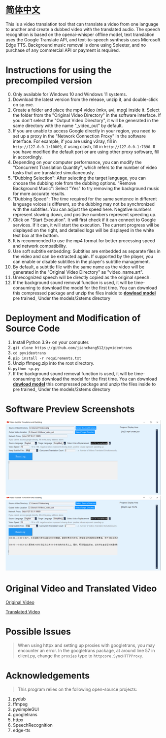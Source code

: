 # [简体中文](./README_ENG.md)

This is a video translation tool that can translate a video from one language to another and create a dubbed video with the translated audio. The speech recognition is based on the openai-whisper offline model, text translation uses the Google Translate API, and text-to-speech synthesis uses Microsoft Edge TTS. Background music removal is done using Spleeter, and no purchase of any commercial API or payment is required.

# Instructions for using the precompiled version
0. Only available for Windows 10 and Windows 11 systems.
1. Download the latest version from the release, unzip it, and double-click on sp.exe.
2. Create a folder and place the mp4 video (mkv, avi, mpg) inside it. Select the folder from the "Original Video Directory" in the software interface. If you don't select the "Output Video Directory", it will be generated in the same directory with the name "_video_out" by default.
3. If you are unable to access Google directly in your region, you need to set up a proxy in the "Network Connection Proxy" in the software interface. For example, if you are using v2ray, fill in `http://127.0.0.1:10809`, if using clash, fill in `http://127.0.0.1:7890`. If you have modified the default port or are using other proxy software, fill in accordingly.
4. Depending on your computer performance, you can modify the "Concurrent Translation Quantity", which refers to the number of video tasks that are translated simultaneously.
5. "Dubbing Selection": After selecting the target language, you can choose the dubbing role from the dubbing options. "Remove Background Music": Select "Yes" to try removing the background music for more accurate results.
6. "Dubbing Speed": The time required for the same sentence in different language voices is different, so the dubbing may not be synchronized with the subtitles. You can adjust the speed here. Negative numbers represent slowing down, and positive numbers represent speeding up.
7. Click on "Start Execution". It will first check if it can connect to Google services. If it can, it will start the execution. The current progress will be displayed on the right, and detailed logs will be displayed in the white text box at the bottom.
8. It is recommended to use the mp4 format for better processing speed and network compatibility.
9. Use soft subtitle embedding: Subtitles are embedded as separate files in the video and can be extracted again. If supported by the player, you can enable or disable subtitles in the player's subtitle management.
10. By default, a subtitle file with the same name as the video will be generated in the "Original Video Directory" as "video_name.srt".
11. Unrecognized speech will be directly copied as the original speech.
12. If the background sound removal function is used, it will be time-consuming to download the model for the first time.
You can download this compressed package and unzip the files inside to [**dowload model**](https://github.com/jianchang512/pyvideotrans/releases/download/v0.3/2stems.zip)   pre trained_ Under the models/2stems directory

# Deployment and Modification of Source Code

1. Install Python 3.9+ on your computer.
2. `git clone https://github.com/jianchang512/pyvideotrans`
3. `cd pyvideotrans`
4. `pip install -r requirements.txt`
5. Unzip ffmpeg.zip into the root directory.
6. `python sp.py`
7. If the background sound removal function is used, it will be time-consuming to download the model for the first time.
You can download   [**dowload model**](https://github.com/jianchang512/pyvideotrans/releases/download/v0.3/2stems.zip)   this compressed package and unzip the files inside to  pre trained_ Under the models/2stems directory

# Software Preview Screenshots

![](./images/en1.png)
![](./images/en2.png)

# Original Video and Translated Video

[Original Video](https://www.wonyes.org/images/raw.mp4)

[Translated Video](https://www.wonyes.org/images/new.mp4)

# Possible Issues

> When using httpx and setting up proxies with googletrans, you may encounter an error. In the googletrans package, at around line 57 in client.py, change the `proxies` type to `httpcore.SyncHTTPProxy`.

# Acknowledgements

> This program relies on the following open-source projects:

1. pydub
2. ffmpeg
3. pysimpleGUI
4. googletrans
5. httpx
6. SpeechRecognition
7. edge-tts